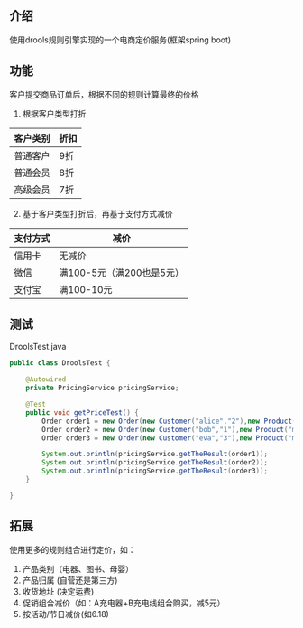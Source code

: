 ## 介绍 
使用drools规则引擎实现的一个电商定价服务(框架spring boot)

## 功能
客户提交商品订单后，根据不同的规则计算最终的价格  

1. 根据客户类型打折 

| 客户类别  | 折扣  |
|---|---|
| 普通客户  | 9折  |
| 普通会员  | 8折  |
| 高级会员  | 7折  |


2. 基于客户类型打折后，再基于支付方式减价  

| 支付方式 | 减价  |
|---|---|
| 信用卡  | 无减价  |
| 微信  | 满100-5元（满200也是5元） |
| 支付宝  | 满100-10元 |

## 测试
DroolsTest.java  
``` java
public class DroolsTest {

    @Autowired
    private PricingService pricingService;

    @Test
    public void getPriceTest() {
        Order order1 = new Order(new Customer("alice","2"),new Product("iphoneXR",1000.00f), new Payment("wepay"));
        Order order2 = new Order(new Customer("bob","1"),new Product("macbook pro",2000.00f), new Payment("creditCard"));
        Order order3 = new Order(new Customer("eva","3"),new Product("mouse",99.00f), new Payment("alipay"));

        System.out.println(pricingService.getTheResult(order1));
        System.out.println(pricingService.getTheResult(order2));
        System.out.println(pricingService.getTheResult(order3));
    }

}
```

## 拓展 
使用更多的规则组合进行定价，如：  
1. 产品类别（电器、图书、母婴）  
1. 产品归属 (自营还是第三方)  
1. 收货地址 (决定运费)
1. 促销组合减价（如：A充电器+B充电线组合购买，减5元）   
1. 按活动/节日减价(如6.18)   
